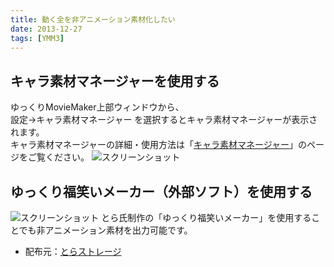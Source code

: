 ```yaml
---
title: 動く全を非アニメーション素材化したい
date: 2013-12-27
tags: [YMM3]
---
```

## キャラ素材マネージャーを使用する
ゆっくりMovieMaker上部ウィンドウから、  
設定→キャラ素材マネージャー を選択するとキャラ素材マネージャーが表示されます。  
キャラ素材マネージャーの詳細・使用方法は「[キャラ素材マネージャー](../../help/charasozaimanager/index.md)」のページをご覧ください。
![スクリーンショット](h20131227162117446-1.jpg)

## ゆっくり福笑いメーカー（外部ソフト）を使用する
![スクリーンショット](h20131227162117446-2.jpg)
とら氏制作の「ゆっくり福笑いメーカー」を使用することでも非アニメーション素材を出力可能です。
- 配布元：[とらストレージ](https://sites.google.com/site/trastrage/)